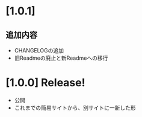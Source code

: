


# [1.0.1]
## 追加内容
- CHANGELOGの追加
- 旧Readmeの廃止と新Readmeへの移行

# [1.0.0] Release!
- 公開
- これまでの簡易サイトから、別サイトに一新した形
